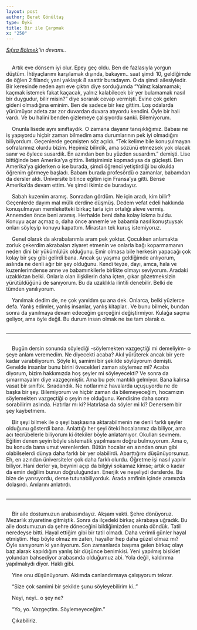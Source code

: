 ```yaml
---
layout: post
author: Berat Gönültaş
type: Öykü
title: Bir ile Çarpmak
x: "250"
---
```



_<a href="http://www.ceriha.com/2017/08/28/sifira-bolmek.html" target="_blank">Sıfıra Bölmek</a>'in devamı.._


<br/>
&nbsp;&nbsp;&nbsp;&nbsp;Artık eve dönsem iyi olur. Epey geç oldu. Ben de fazlasıyla yorgun düştüm. İhtiyaçlarımı karşılamak dışında, bakayım.. saat şimdi 10, geldiğimde de öğlen 2 filandı; yani yaklaşık 8 saattir buradayım. O da şimdi ailesiyledir. Bir keresinde neden ayrı eve çıktın diye sorduğumda “Yalnız kalamamak; kaçmak istemek fakat kaçacak, yalnız kalabilecek bir yer bulamamak nasıl bir duygudur, bilir misin?” diye sorarak cevap vermişti. Evine çok gelen gideni olmadığına eminim. Ben de sadece bir kez gittim. Loş odalarda yürümüyor adeta zar zor duvardan duvara atıyordu kendini. Öyle bir hali vardı. Ve bu halini benden gizlemeye çalışıyordu sanki. Bilemiyorum.

&nbsp;&nbsp;&nbsp;&nbsp;Onunla lisede aynı sınıftaydık. O zamana dayanır tanışıklığımız. Babası ne iş yapıyordu hiçbir zaman bilmedim ama durumlarının pek iyi olmadığını biliyordum. Geçenlerde geçmişten söz açıldı. “Tek kelime bile konuşulmayan sofralarımız olurdu bizim. Hepimiz bilirdik, ama sözünü etmezsek yok olacak sanır ve öylece susardık. En azından ben bu yüzden susardım.” demişti. Lise bittiğinde ben Amerika’ya gittim. İletişimimiz kopmadıysa da güçleşti. Ben Amerika’ya giderken o ise burada, şimdi öğrenci yetiştirdiği bu okulda öğrenim görmeye başladı. Babam burada profesördü o zamanlar, babamdan da dersler aldı. Üniversite bitince eğitim için Fransa’ya gitti. Bense Amerika’da devam ettim. Ve şimdi ikimiz de buradayız.

&nbsp;&nbsp;&nbsp;&nbsp;Sabah kuzenim aramış. Sonradan gördüm. Ne için aradı, kim bilir? Geçenlerde dayım mal mülk derdine düşmüş. Dedem vefat edeli hakkında konuşulmayan memleketteki birkaç tarla için ortalığı aleve vermiş. Annemden önce beni aramış. Herhalde beni daha kolay lokma buldu. Konuyu açar açmaz o, daha önce annemle ve babamla nasıl konuştuysak onları söyleyip konuyu kapattım. Mirastan tek kuruş istemiyoruz.

&nbsp;&nbsp;&nbsp;&nbsp;Genel olarak da akrabalarımla aram pek yoktur. Çocukken anlamakta zorluk çekerdim akrabaları ziyaret etmenin ve onlarla bağı koparmamanın neden dini bir yükümlülük olduğunu. Emir olmasa bile herkesin yapacağı çok kolay bir şey gibi gelirdi bana. Ancak şu yaşıma geldiğimde anlıyorum, aslında ne denli ağır bir şey olduğunu. Kendi teyze, dayı, amca, hala ve kuzenlerimdense anne ve babamınkilerle birlikte olmayı seviyorum. Aradaki uzaklıktan belki. Onlarla olan ilişkilerin daha içten, çıkar gözetmeksizin yürütüldüğünü de sanıyorum. Bu da uzaklıkla ilintili denebilir. Belki de tümden yanılıyorum.

&nbsp;&nbsp;&nbsp;&nbsp;Yanılmak dedim de, ne çok yanıldım şu ana dek. Onlarca, belki yüzlerce defa. Yanlış edimler, yanlış insanlar, yanlış kitaplar.. Ve bunu bilmek, bundan sonra da yanılmaya devam edeceğim gerçeğini değiştirmiyor. Kulağa saçma geliyor, ama öyle değil. Bu durum insan olmak ne ise tam olarak o.  
<br/>

---
<br/>
&nbsp;&nbsp;&nbsp;&nbsp;Bugün dersin sonunda söylediği -söylemekten vazgeçtiği mi demeliyim- o şeye anlam veremedim. Ne diyecekti acaba? Akıl yürüterek ancak bir yere kadar varabiliyorum. Şöyle ki, samimi bir şekilde söylüyorum demişti. Genelde insanlar bunu birini övecekleri zaman söylemez mi? Acaba diyorum, bizim hakkımızda hoş şeyler mi söyleyecekti? Ve sonra da şımarmayalım diye vazgeçmiştir. Ama bu pek mantıklı gelmiyor. Bana kalırsa vasat bir sınıftık. Sıradandık. Ne notlarımız havalarda uçuşuyordu ne de başka bir şey. Bilemiyorum ve hiçbir zaman da bilemeyeceğim, hocamızın söylemekten vazgeçtiği o şeyin ne olduğunu. Kendisine daha sonra sorabilirim aslında. Hatırlar mı ki? Hatırlasa da söyler mi ki? Denersem bir şey kaybetmem.

&nbsp;&nbsp;&nbsp;&nbsp;Bir şeyi bilmek ile o şeyi başkasına aktarabilmenin ne denli farklı şeyler olduğunu gösterdi bana. Anlattığı her şeyi öteki hocalarımız da biliyor, ama acı tecrübelerle biliyorum ki ötekiler böyle anlatamıyor. Okulları sevmem. Eğitim denen şeyin böyle sistematik yapılmasını doğru bulmuyorum. Ama o, bu konuda bana umut verenlerden. Bütün hocalar en azından onun gibi olabilselerdi dünya daha farklı bir yer olabilirdi. Abarttığımı düşünüyorsunuz. Eh, en azından üniversiteler çok daha farklı olurdu. Öğretme işi nasıl yapılır biliyor. Hani derler ya, beynini açıp da bilgiyi sokamaz kimse; artık o kadar da emin değilim bunun doğruluğundan. Enerjik ve neşeliydi derslerde. Bu bize de yansıyordu, derse tutunabiliyorduk. Arada amfinin içinde aramızda dolaşırdı. Anılarını anlatırdı.  
<br/>

---
<br/>
&nbsp;&nbsp;&nbsp;&nbsp;Bir aile dostumuzun arabasındayız. Akşam vakti. Şehre dönüyoruz. Mezarlık ziyaretine gitmiştik. Sonra da ilçedeki birkaç akrabaya uğradık. Bu aile dostumuzun da şehre döneceğini bildiğimizden onunla döndük. Tatil neredeyse bitti. Hayal ettiğim gibi bir tatil olmadı. Daha verimli günler hayal etmiştim. Hep böyle olmaz mı zaten, hayaller hep daha güzel olmaz mı? Öyle sanıyorum ki yanılıyorum. Son zamanlarda başıma gelen birkaç olayı baz alarak kapıldığım yanlış bir düşünce benimkisi. Yeni yapılmış bisiklet yolundan bahsediyor arabasında olduğumuz abi. Yola değil, kaldırıma yapılmalıydı diyor. Haklı gibi.

&nbsp;&nbsp;&nbsp;&nbsp;Yine onu düşünüyorum. Aklımda canlandırmaya çalışıyorum tekrar.

&nbsp;&nbsp;&nbsp;&nbsp;“Size çok samimi bir şekilde şunu söyleyebilirim ki..”

&nbsp;&nbsp;&nbsp;&nbsp;Neyi, neyi.. o şey ne?

&nbsp;&nbsp;&nbsp;&nbsp;“Yo, yo. Vazgeçtim. Söylemeyeceğim.”

&nbsp;&nbsp;&nbsp;&nbsp;Çıkabiliriz.
